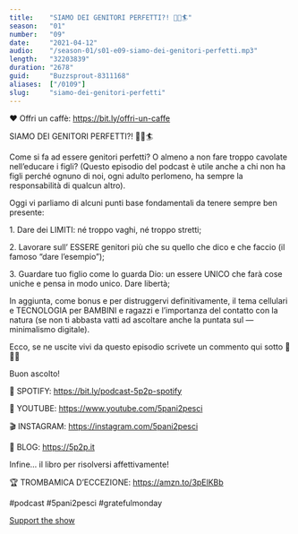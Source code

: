 ```yaml
---
title:    "SIAMO DEI GENITORI PERFETTI?! 💪😁🏄"
season:   "01"
number:   "09"
date:     "2021-04-12"
audio:    "/season-01/s01-e09-siamo-dei-genitori-perfetti.mp3"
length:   "32203839"
duration: "2678"
guid:     "Buzzsprout-8311168"
aliases:  ["/0109"]
slug:     "siamo-dei-genitori-perfetti"
---
```

❤️ Offri un caffè: https://bit.ly/offri-un-caffe

SIAMO DEI GENITORI PERFETTI?! 💪😁🏄

Come si fa ad essere genitori perfetti? O almeno a non fare troppo cavolate nell’educare i figli? (Questo episodio del podcast è utile anche a chi non ha figli perché ognuno di noi, ogni adulto perlomeno, ha sempre la responsabilità di qualcun altro).

Oggi vi parliamo di alcuni punti base fondamentali da tenere sempre ben presente:

1\. Dare dei LIMITI: né troppo vaghi, né troppo stretti;

2\. Lavorare sull’ ESSERE genitori più che su quello che dico e che faccio (il famoso “dare l’esempio”);

3\. Guardare tuo figlio come lo guarda Dio: un essere UNICO che farà cose uniche e pensa in modo unico. Dare libertà;

In aggiunta, come bonus e per distruggervi definitivamente, il tema cellulari e TECNOLOGIA per BAMBINI e ragazzi e l’importanza del contatto con la natura (se non ti abbasta vatti ad ascoltare anche la puntata sul — minimalismo digitale).

Ecco, se ne uscite vivi da questo episodio scrivete un commento qui sotto 🖖🤷‍♀️

Buon ascolto!

👾 SPOTIFY: https://bit.ly/podcast-5p2p-spotify

🔴 YOUTUBE: https://www.youtube.com/5pani2pesci

🎬 INSTAGRAM: https://instagram.com/5pani2pesci

🦄 BLOG: https://5p2p.it

Infine... il libro per risolversi affettivamente!

🏆 TROMBAMICA D’ECCEZIONE: https://amzn.to/3pElKBb

#podcast #5pani2pesci #gratefulmonday

[Support the show](https://bit.ly/offri-un-caffe)
                